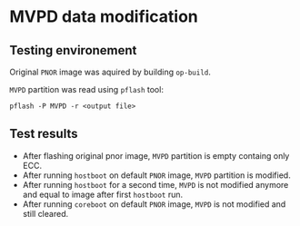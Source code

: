 # MVPD data modification

## Testing environement

Original `PNOR` image was aquired by building `op-build`.

`MVPD` partition was read using `pflash` tool:
```
pflash -P MVPD -r <output file>
```
## Test results

* After flashing original pnor image, `MVPD` partition
  is empty containg only ECC.
* After running `hostboot` on default `PNOR` image, `MVPD` partition
  is modified.
* After running `hostboot` for a second time, `MVPD` is not modified anymore and
  equal to image after first `hostboot` run.
* After running `coreboot` on default `PNOR` image, `MVPD` is not modified
  and still cleared.
